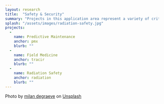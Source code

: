```yaml
---
layout: research
title:  "Safety & Security"
summary: "Projects in this application area represent a variety of critical contexts for artificial intelligence and machine learning.  Trust and understanding of the inner workings of models is an important step toward widespread deployment. Testing models to provide assurances of efficacy and safety encompasses both statistical and logical analyses. The Auton Lab not only makes an impact in Safety & Security by building state of the art AI, but also by informing policy decisions on how to ready complex, critical systems for a future where more insights and promise can be unlocked with AI."
splash: "/assets/images/radiation-safety.jpg"
projects:
  - 
    name: Predictive Maintenance
    anchor: pmx
    blurb: ""
  -
    name: Field Medicine
    anchor: tracir
    blurb: ""
  -
    name: Radiation Safety
    anchor: radiation
    blurb: ""
---
```



Photo by <a href="https://unsplash.com/@milandegraeve?utm_source=unsplash&utm_medium=referral&utm_content=creditCopyText">milan degraeve</a> on <a href="https://unsplash.com/s/photos/first-aid?utm_source=unsplash&utm_medium=referral&utm_content=creditCopyText">Unsplash</a>




  
